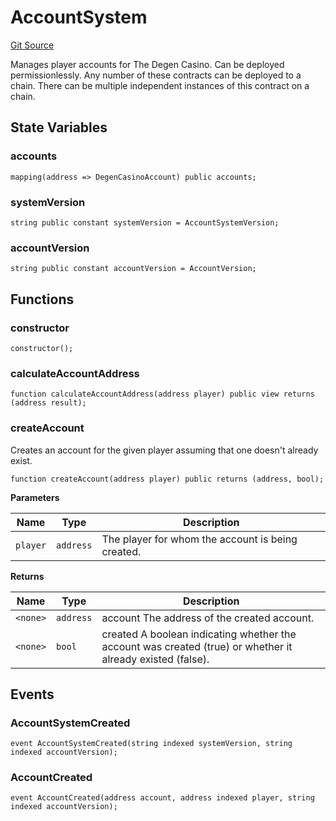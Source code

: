 # AccountSystem
[Git Source](https://github.com/PermissionlessGames/degen-casino/blob/a5de5916419fddea1366432734c7e583b8020846/src/AccountSystem.sol)

Manages player accounts for The Degen Casino. Can be deployed permissionlessly. Any number of these contracts
can be deployed to a chain. There can be multiple independent instances of this contract on a chain.


## State Variables
### accounts

```solidity
mapping(address => DegenCasinoAccount) public accounts;
```


### systemVersion

```solidity
string public constant systemVersion = AccountSystemVersion;
```


### accountVersion

```solidity
string public constant accountVersion = AccountVersion;
```


## Functions
### constructor


```solidity
constructor();
```

### calculateAccountAddress


```solidity
function calculateAccountAddress(address player) public view returns (address result);
```

### createAccount

Creates an account for the given player assuming that one doesn't already exist.


```solidity
function createAccount(address player) public returns (address, bool);
```
**Parameters**

|Name|Type|Description|
|----|----|-----------|
|`player`|`address`|The player for whom the account is being created.|

**Returns**

|Name|Type|Description|
|----|----|-----------|
|`<none>`|`address`|account The address of the created account.|
|`<none>`|`bool`|created A boolean indicating whether the account was created (true) or whether it already existed (false).|


## Events
### AccountSystemCreated

```solidity
event AccountSystemCreated(string indexed systemVersion, string indexed accountVersion);
```

### AccountCreated

```solidity
event AccountCreated(address account, address indexed player, string indexed accountVersion);
```

